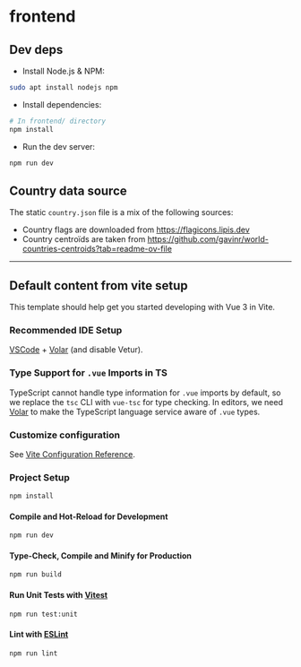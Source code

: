 # frontend

## Dev deps

- Install Node.js & NPM:

```bash
sudo apt install nodejs npm
```

- Install dependencies:

```bash
# In frontend/ directory
npm install
```

- Run the dev server:
```bash
npm run dev
```

## Country data source

The static `country.json` file is a mix of the following sources:

* Country flags are downloaded from https://flagicons.lipis.dev
* Country centroïds are taken from https://github.com/gavinr/world-countries-centroids?tab=readme-ov-file

---

## Default content from vite setup
This template should help get you started developing with Vue 3 in Vite.

### Recommended IDE Setup

[VSCode](https://code.visualstudio.com/) + [Volar](https://marketplace.visualstudio.com/items?itemName=Vue.volar) (and disable Vetur).

### Type Support for `.vue` Imports in TS

TypeScript cannot handle type information for `.vue` imports by default, so we replace the `tsc` CLI with `vue-tsc` for type checking. In editors, we need [Volar](https://marketplace.visualstudio.com/items?itemName=Vue.volar) to make the TypeScript language service aware of `.vue` types.

### Customize configuration

See [Vite Configuration Reference](https://vite.dev/config/).

### Project Setup

```sh
npm install
```

#### Compile and Hot-Reload for Development

```sh
npm run dev
```

#### Type-Check, Compile and Minify for Production

```sh
npm run build
```

#### Run Unit Tests with [Vitest](https://vitest.dev/)

```sh
npm run test:unit
```

#### Lint with [ESLint](https://eslint.org/)

```sh
npm run lint
```
